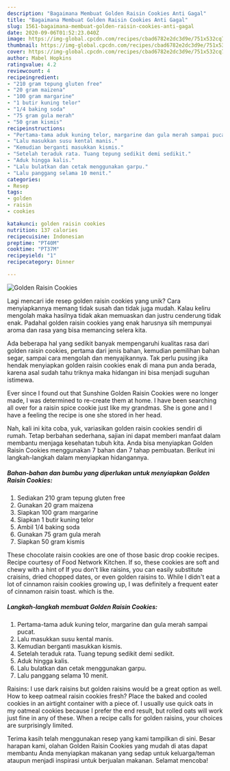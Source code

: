 ```yaml
---
description: "Bagaimana Membuat Golden Raisin Cookies Anti Gagal"
title: "Bagaimana Membuat Golden Raisin Cookies Anti Gagal"
slug: 1561-bagaimana-membuat-golden-raisin-cookies-anti-gagal
date: 2020-09-06T01:52:23.040Z
image: https://img-global.cpcdn.com/recipes/cbad6782e2dc3d9e/751x532cq70/golden-raisin-cookies-foto-resep-utama.jpg
thumbnail: https://img-global.cpcdn.com/recipes/cbad6782e2dc3d9e/751x532cq70/golden-raisin-cookies-foto-resep-utama.jpg
cover: https://img-global.cpcdn.com/recipes/cbad6782e2dc3d9e/751x532cq70/golden-raisin-cookies-foto-resep-utama.jpg
author: Mabel Hopkins
ratingvalue: 4.2
reviewcount: 4
recipeingredient:
- "210 gram tepung gluten free"
- "20 gram maizena"
- "100 gram margarine"
- "1 butir kuning telor"
- "1/4 baking soda"
- "75 gram gula merah"
- "50 gram kismis"
recipeinstructions:
- "Pertama-tama aduk kuning telor, margarine dan gula merah sampai pucat."
- "Lalu masukkan susu kental manis."
- "Kemudian berganti masukkan kismis."
- "Setelah teraduk rata. Tuang tepung sedikit demi sedikit."
- "Aduk hingga kalis."
- "Lalu bulatkan dan cetak menggunakan garpu."
- "Lalu panggang selama 10 menit."
categories:
- Resep
tags:
- golden
- raisin
- cookies

katakunci: golden raisin cookies 
nutrition: 137 calories
recipecuisine: Indonesian
preptime: "PT40M"
cooktime: "PT37M"
recipeyield: "1"
recipecategory: Dinner

---
```



![Golden Raisin Cookies](https://img-global.cpcdn.com/recipes/cbad6782e2dc3d9e/751x532cq70/golden-raisin-cookies-foto-resep-utama.jpg)

Lagi mencari ide resep golden raisin cookies yang unik? Cara menyiapkannya memang tidak susah dan tidak juga mudah. Kalau keliru mengolah maka hasilnya tidak akan memuaskan dan justru cenderung tidak enak. Padahal golden raisin cookies yang enak harusnya sih mempunyai aroma dan rasa yang bisa memancing selera kita.

Ada beberapa hal yang sedikit banyak mempengaruhi kualitas rasa dari golden raisin cookies, pertama dari jenis bahan, kemudian pemilihan bahan segar, sampai cara mengolah dan menyajikannya. Tak perlu pusing jika hendak menyiapkan golden raisin cookies enak di mana pun anda berada, karena asal sudah tahu triknya maka hidangan ini bisa menjadi suguhan istimewa.

Ever since I found out that Sunshine Golden Raisin Cookies were no longer made, I was determined to re-create them at home. I have been searching all over for a raisin spice cookie just like my grandmas. She is gone and I have a feeling the recipe is one she stored in her head.


Nah, kali ini kita coba, yuk, variasikan golden raisin cookies sendiri di rumah. Tetap berbahan sederhana, sajian ini dapat memberi manfaat dalam membantu menjaga kesehatan tubuh kita. Anda bisa menyiapkan Golden Raisin Cookies menggunakan 7 bahan dan 7 tahap pembuatan. Berikut ini langkah-langkah dalam menyiapkan hidangannya.

<!--inarticleads1-->

##### Bahan-bahan dan bumbu yang diperlukan untuk menyiapkan Golden Raisin Cookies:

1. Sediakan 210 gram tepung gluten free
1. Gunakan 20 gram maizena
1. Siapkan 100 gram margarine
1. Siapkan 1 butir kuning telor
1. Ambil 1/4 baking soda
1. Gunakan 75 gram gula merah
1. Siapkan 50 gram kismis


These chocolate raisin cookies are one of those basic drop cookie recipes. Recipe courtesy of Food Network Kitchen. If so, these cookies are soft and chewy with a hint of If you don&#39;t like raisins, you can easily substitute craisins, dried chopped dates, or even golden raisins to. While I didn&#39;t eat a lot of cinnamon raisin cookies growing up, I was definitely a frequent eater of cinnamon raisin toast. which is the. 

<!--inarticleads2-->

##### Langkah-langkah membuat Golden Raisin Cookies:

1. Pertama-tama aduk kuning telor, margarine dan gula merah sampai pucat.
1. Lalu masukkan susu kental manis.
1. Kemudian berganti masukkan kismis.
1. Setelah teraduk rata. Tuang tepung sedikit demi sedikit.
1. Aduk hingga kalis.
1. Lalu bulatkan dan cetak menggunakan garpu.
1. Lalu panggang selama 10 menit.


Raisins: I use dark raisins but golden raisins would be a great option as well. How to keep oatmeal raisin cookies fresh? Place the baked and cooled cookies in an airtight container with a piece of. I usually use quick oats in my oatmeal cookies because I prefer the end result, but rolled oats will work just fine in any of these. When a recipe calls for golden raisins, your choices are surprisingly limited. 

Terima kasih telah menggunakan resep yang kami tampilkan di sini. Besar harapan kami, olahan Golden Raisin Cookies yang mudah di atas dapat membantu Anda menyiapkan makanan yang sedap untuk keluarga/teman ataupun menjadi inspirasi untuk berjualan makanan. Selamat mencoba!
